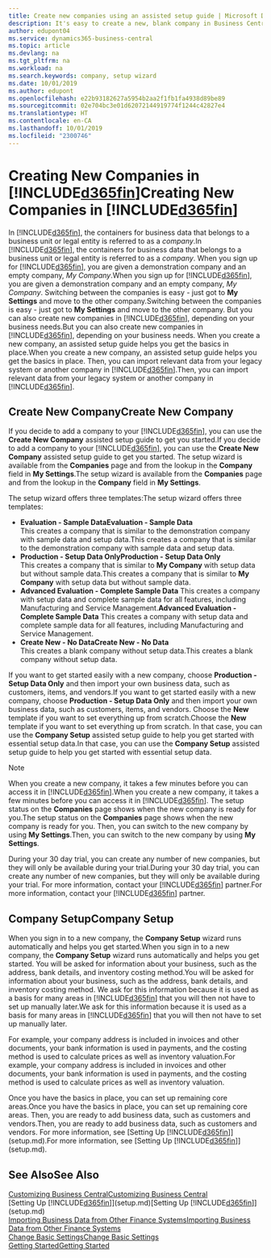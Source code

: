 ```yaml
---
title: Create new companies using an assisted setup guide | Microsoft Docs
description: It's easy to create a new, blank company in Business Central. An assisted setup guide helps you through the steps, and you can import your existing business data.
author: edupont04
ms.service: dynamics365-business-central
ms.topic: article
ms.devlang: na
ms.tgt_pltfrm: na
ms.workload: na
ms.search.keywords: company, setup wizard
ms.date: 10/01/2019
ms.author: edupont
ms.openlocfilehash: e22b93182627a5954b2aa2f1fb1fa4938d89be89
ms.sourcegitcommit: 02e704bc3e01d62072144919774f1244c42827e4
ms.translationtype: HT
ms.contentlocale: en-CA
ms.lasthandoff: 10/01/2019
ms.locfileid: "2300746"
---
```

# <a name="creating-new-companies-in-included365finincludesd365fin_mdmd"></a><span data-ttu-id="176dd-104">Creating New Companies in [!INCLUDE[d365fin](includes/d365fin_md.md)]</span><span class="sxs-lookup"><span data-stu-id="176dd-104">Creating New Companies in [!INCLUDE[d365fin](includes/d365fin_md.md)]</span></span>
<span data-ttu-id="176dd-105">In [!INCLUDE[d365fin](includes/d365fin_md.md)], the containers for business data that belongs to a business unit or legal entity is referred to as a *company*.</span><span class="sxs-lookup"><span data-stu-id="176dd-105">In [!INCLUDE[d365fin](includes/d365fin_md.md)], the containers for business data that belongs to a business unit or legal entity is referred to as a *company*.</span></span> <span data-ttu-id="176dd-106">When you sign up for [!INCLUDE[d365fin](includes/d365fin_md.md)], you are given a demonstration company and an empty company, *My Company*.</span><span class="sxs-lookup"><span data-stu-id="176dd-106">When you sign up for [!INCLUDE[d365fin](includes/d365fin_md.md)], you are given a demonstration company and an empty company, *My Company*.</span></span> <span data-ttu-id="176dd-107">Switching between the companies is easy - just got to **My Settings** and move to the other company.</span><span class="sxs-lookup"><span data-stu-id="176dd-107">Switching between the companies is easy - just got to **My Settings** and move to the other company.</span></span> <span data-ttu-id="176dd-108">But you can also create new companies in [!INCLUDE[d365fin](includes/d365fin_md.md)], depending on your business needs.</span><span class="sxs-lookup"><span data-stu-id="176dd-108">But you can also create new companies in [!INCLUDE[d365fin](includes/d365fin_md.md)], depending on your business needs.</span></span> <span data-ttu-id="176dd-109">When you create a new company, an assisted setup guide helps you get the basics in place.</span><span class="sxs-lookup"><span data-stu-id="176dd-109">When you create a new company, an assisted setup guide helps you get the basics in place.</span></span> <span data-ttu-id="176dd-110">Then, you can import relevant data from your legacy system or another company in [!INCLUDE[d365fin](includes/d365fin_md.md)].</span><span class="sxs-lookup"><span data-stu-id="176dd-110">Then, you can import relevant data from your legacy system or another company in [!INCLUDE[d365fin](includes/d365fin_md.md)].</span></span>  

## <a name="create-new-company"></a><span data-ttu-id="176dd-111">Create New Company</span><span class="sxs-lookup"><span data-stu-id="176dd-111">Create New Company</span></span>
<span data-ttu-id="176dd-112">If you decide to add a company to your [!INCLUDE[d365fin](includes/d365fin_md.md)], you can use the **Create New Company** assisted setup guide to get you started.</span><span class="sxs-lookup"><span data-stu-id="176dd-112">If you decide to add a company to your [!INCLUDE[d365fin](includes/d365fin_md.md)], you can use the **Create New Company** assisted setup guide to get you started.</span></span> <span data-ttu-id="176dd-113">The setup wizard is available from the **Companies** page and from the lookup in the **Company** field in **My Settings**.</span><span class="sxs-lookup"><span data-stu-id="176dd-113">The setup wizard is available from the **Companies** page and from the lookup in the **Company** field in **My Settings**.</span></span>  

<span data-ttu-id="176dd-114">The setup wizard offers three templates:</span><span class="sxs-lookup"><span data-stu-id="176dd-114">The setup wizard offers three templates:</span></span>

-   <span data-ttu-id="176dd-115">**Evaluation - Sample Data**</span><span class="sxs-lookup"><span data-stu-id="176dd-115">**Evaluation - Sample Data**</span></span>  
    <span data-ttu-id="176dd-116">This creates a company that is similar to the demonstration company with sample data and setup data.</span><span class="sxs-lookup"><span data-stu-id="176dd-116">This creates a company that is similar to the demonstration company with sample data and setup data.</span></span>  
-   <span data-ttu-id="176dd-117">**Production - Setup Data Only**</span><span class="sxs-lookup"><span data-stu-id="176dd-117">**Production - Setup Data Only**</span></span>  
    <span data-ttu-id="176dd-118">This creates a company that is similar to **My Company** with setup data but without sample data.</span><span class="sxs-lookup"><span data-stu-id="176dd-118">This creates a company that is similar to **My Company** with setup data but without sample data.</span></span>
-   <span data-ttu-id="176dd-119">**Advanced Evaluation - Complete Sample Data** This creates a company with setup data and complete sample data for all features, including Manufacturing and Service Management.</span><span class="sxs-lookup"><span data-stu-id="176dd-119">**Advanced Evaluation - Complete Sample Data** This creates a company with setup data and complete sample data for all features, including Manufacturing and Service Management.</span></span>
-   <span data-ttu-id="176dd-120">**Create New - No Data**</span><span class="sxs-lookup"><span data-stu-id="176dd-120">**Create New - No Data**</span></span>  
    <span data-ttu-id="176dd-121">This creates a blank company without setup data.</span><span class="sxs-lookup"><span data-stu-id="176dd-121">This creates a blank company without setup data.</span></span>  

<span data-ttu-id="176dd-122">If you want to get started easily with a new company, choose **Production - Setup Data Only** and then import your own business data, such as customers, items, and vendors.</span><span class="sxs-lookup"><span data-stu-id="176dd-122">If you want to get started easily with a new company, choose **Production - Setup Data Only** and then import your own business data, such as customers, items, and vendors.</span></span> <span data-ttu-id="176dd-123">Choose the **New** template if you want to set everything up from scratch.</span><span class="sxs-lookup"><span data-stu-id="176dd-123">Choose the **New** template if you want to set everything up from scratch.</span></span> <span data-ttu-id="176dd-124">In that case, you can use the **Company Setup** assisted setup guide to help you get started with essential setup data.</span><span class="sxs-lookup"><span data-stu-id="176dd-124">In that case, you can use the **Company Setup** assisted setup guide to help you get started with essential setup data.</span></span>  

> [!NOTE]  
>   <span data-ttu-id="176dd-125">When you create a new company, it takes a few minutes before you can access it in [!INCLUDE[d365fin](includes/d365fin_md.md)].</span><span class="sxs-lookup"><span data-stu-id="176dd-125">When you create a new company, it takes a few minutes before you can access it in [!INCLUDE[d365fin](includes/d365fin_md.md)].</span></span> <span data-ttu-id="176dd-126">The setup status on the **Companies** page shows when the new company is ready for you.</span><span class="sxs-lookup"><span data-stu-id="176dd-126">The setup status on the **Companies** page shows when the new company is ready for you.</span></span> <span data-ttu-id="176dd-127">Then, you can switch to the new company by using **My Settings**.</span><span class="sxs-lookup"><span data-stu-id="176dd-127">Then, you can switch to the new company by using **My Settings**.</span></span>  

<span data-ttu-id="176dd-128">During your 30 day trial, you can create any number of new companies, but they will only be available during your trial.</span><span class="sxs-lookup"><span data-stu-id="176dd-128">During your 30 day trial, you can create any number of new companies, but they will only be available during your trial.</span></span> <span data-ttu-id="176dd-129">For more information, contact your [!INCLUDE[d365fin](includes/d365fin_md.md)] partner.</span><span class="sxs-lookup"><span data-stu-id="176dd-129">For more information, contact your [!INCLUDE[d365fin](includes/d365fin_md.md)] partner.</span></span>  

## <a name="company-setup"></a><span data-ttu-id="176dd-130">Company Setup</span><span class="sxs-lookup"><span data-stu-id="176dd-130">Company Setup</span></span>
<span data-ttu-id="176dd-131">When you sign in to a new company, the **Company Setup** wizard runs automatically and helps you get started.</span><span class="sxs-lookup"><span data-stu-id="176dd-131">When you sign in to a new company, the **Company Setup** wizard runs automatically and helps you get started.</span></span> <span data-ttu-id="176dd-132">You will be asked for information about your business, such as the address, bank details, and inventory costing method.</span><span class="sxs-lookup"><span data-stu-id="176dd-132">You will be asked for information about your business, such as the address, bank details, and inventory costing method.</span></span> <span data-ttu-id="176dd-133">We ask for this information because it is used as a basis for many areas in [!INCLUDE[d365fin](includes/d365fin_md.md)] that you will then not have to set up manually later.</span><span class="sxs-lookup"><span data-stu-id="176dd-133">We ask for this information because it is used as a basis for many areas in [!INCLUDE[d365fin](includes/d365fin_md.md)] that you will then not have to set up manually later.</span></span>  

<span data-ttu-id="176dd-134">For example, your company address is included in invoices and other documents, your bank information is used in payments, and the costing method is used to calculate prices as well as inventory valuation.</span><span class="sxs-lookup"><span data-stu-id="176dd-134">For example, your company address is included in invoices and other documents, your bank information is used in payments, and the costing method is used to calculate prices as well as inventory valuation.</span></span>  

<span data-ttu-id="176dd-135">Once you have the basics in place, you can set up remaining core areas.</span><span class="sxs-lookup"><span data-stu-id="176dd-135">Once you have the basics in place, you can set up remaining core areas.</span></span> <span data-ttu-id="176dd-136">Then, you are ready to add business data, such as customers and vendors.</span><span class="sxs-lookup"><span data-stu-id="176dd-136">Then, you are ready to add business data, such as customers and vendors.</span></span> <span data-ttu-id="176dd-137">For more information, see [Setting Up [!INCLUDE[d365fin](includes/d365fin_md.md)]](setup.md).</span><span class="sxs-lookup"><span data-stu-id="176dd-137">For more information, see [Setting Up [!INCLUDE[d365fin](includes/d365fin_md.md)]](setup.md).</span></span>  

## <a name="see-also"></a><span data-ttu-id="176dd-138">See Also</span><span class="sxs-lookup"><span data-stu-id="176dd-138">See Also</span></span>
[<span data-ttu-id="176dd-139">Customizing Business Central</span><span class="sxs-lookup"><span data-stu-id="176dd-139">Customizing Business Central</span></span>](ui-customizing-overview.md)  
<span data-ttu-id="176dd-140">[Setting Up [!INCLUDE[d365fin](includes/d365fin_md.md)]](setup.md)</span><span class="sxs-lookup"><span data-stu-id="176dd-140">[Setting Up [!INCLUDE[d365fin](includes/d365fin_md.md)]](setup.md)</span></span>  
[<span data-ttu-id="176dd-141">Importing Business Data from Other Finance Systems</span><span class="sxs-lookup"><span data-stu-id="176dd-141">Importing Business Data from Other Finance Systems</span></span>](across-import-data-configuration-packages.md)  
[<span data-ttu-id="176dd-142">Change Basic Settings</span><span class="sxs-lookup"><span data-stu-id="176dd-142">Change Basic Settings</span></span>](ui-change-basic-settings.md)  
[<span data-ttu-id="176dd-143">Getting Started</span><span class="sxs-lookup"><span data-stu-id="176dd-143">Getting Started</span></span>](product-get-started.md)  
